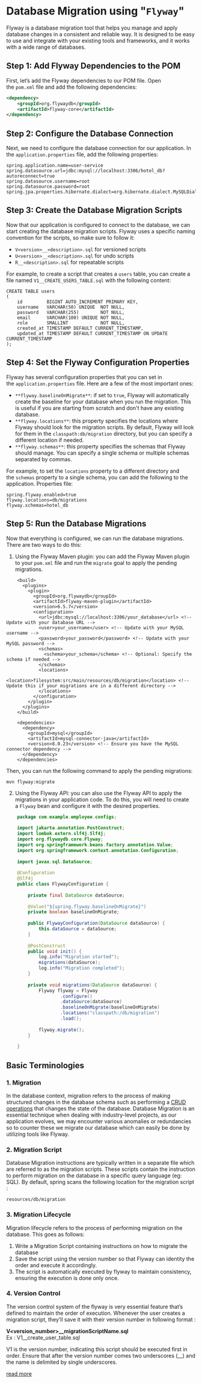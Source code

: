 # Database Migration using "`Flyway`"

Flyway is a database migration tool that helps you manage and apply database changes in a consistent and reliable way. It is designed to be easy to use and integrate with your existing tools and frameworks, and it works with a wide range of databases.

## Step 1: Add Flyway Dependencies to the POM

First, let’s add the Flyway dependencies to our POM file. Open the `pom.xml` file and add the following dependencies:

```xml
<dependency>  
    <groupId>org.flywaydb</groupId>  
    <artifactId>flyway-core</artifactId>  
</dependency>
```

## Step 2: Configure the Database Connection

Next, we need to configure the database connection for our application. In the `application.properties` file, add the following properties:

```properties
spring.application.name=user-service
spring.datasource.url=jdbc:mysql://localhost:3306/hotel_db?autoreconnect=true
spring.datasource.username=root
spring.datasource.password=root
spring.jpa.properties.hibernate.dialect=org.hibernate.dialect.MySQLDialect
```


## Step 3: Create the Database Migration Scripts

Now that our application is configured to connect to the database, we can start creating the database migration scripts. Flyway uses a specific naming convention for the scripts, so make sure to follow it:

- `V<version>__<description>.sql` for versioned scripts
- `U<version>__<description>.sql` for undo scripts
- `R__<description>.sql` for repeatable scripts

For example, to create a script that creates a `users` table, you can create a file named `V1__CREATE_USERS_TABLE.sql` with the following content:

```
CREATE TABLE users
(
    id         BIGINT AUTO_INCREMENT PRIMARY KEY,
    username   VARCHAR(50) UNIQUE  NOT NULL,
    password   VARCHAR(255)        NOT NULL,
    email      VARCHAR(100) UNIQUE NOT NULL,
    role       SMALLINT            NOT NULL,
    created_at TIMESTAMP DEFAULT CURRENT_TIMESTAMP,
    updated_at TIMESTAMP DEFAULT CURRENT_TIMESTAMP ON UPDATE CURRENT_TIMESTAMP
);
```


## Step 4: Set the Flyway Configuration Properties

Flyway has several configuration properties that you can set in the `application.properties` file. Here are a few of the most important ones:

- `**flyway.baselineOnMigrate**`: if set to `true`, Flyway will automatically create the baseline for your database when you run the migration. This is useful if you are starting from scratch and don't have any existing database.
- `**flyway.locations**`: this property specifies the locations where Flyway should look for the migration scripts. By default, Flyway will look for them in the `classpath:db/migration` directory, but you can specify a different location if needed.
- `**flyway.schemas**`: this property specifies the schemas that Flyway should manage. You can specify a single schema or multiple schemas separated by commas.

For example, to set the `locations` property to a different directory and the `schemas` property to a single schema, you can add the following to the application. Properties file:

```properties
spring.flyway.enabled=true
flyway.locations=db/migrations  
flyway.schemas=hotel_db
```


## Step 5: Run the Database Migrations

Now that everything is configured, we can run the database migrations. There are two ways to do this:

1. Using the Flyway Maven plugin: you can add the Flyway Maven plugin to your `pom.xml` file and run the `migrate` goal to apply the pending migrations.

```properties
	<build>
	  <plugins>
	    <plugin>
	      <groupId>org.flywaydb</groupId>
	      <artifactId>flyway-maven-plugin</artifactId>
	      <version>6.5.7</version>
	      <configuration>
	        <url>jdbc:mysql://localhost:3306/your_database</url> <!-- Update with your database URL -->
	        <user>your_username</user> <!-- Update with your MySQL username -->
	        <password>your_password</password> <!-- Update with your MySQL password -->
	        <schemas>
	          <schema>your_schema</schema> <!-- Optional: Specify the schema if needed -->
	        </schemas>
	        <locations>
	          <location>filesystem:src/main/resources/db/migration</location> <!-- Update this if your migrations are in a different directory -->
	        </locations>
	      </configuration>
	    </plugin>
	  </plugins>
	</build>
	
	<dependencies>
	  <dependency>
	    <groupId>mysql</groupId>
	    <artifactId>mysql-connector-java</artifactId>
	    <version>8.0.23</version> <!-- Ensure you have the MySQL connector dependency -->
	  </dependency>
	</dependencies>
```

Then, you can run the following command to apply the pending migrations:

`mvn flyway:migrate`

2. Using the Flyway API: you can also use the Flyway API to apply the migrations in your application code. To do this, you will need to create a `Flyway` bean and configure it with the desired properties.

```java
	package com.example.employee.configs;
	
	import jakarta.annotation.PostConstruct;
	import lombok.extern.slf4j.Slf4j;
	import org.flywaydb.core.Flyway;
	import org.springframework.beans.factory.annotation.Value;
	import org.springframework.context.annotation.Configuration;
	
	import javax.sql.DataSource;
	
	@Configuration
	@Slf4j
	public class FlywayConfiguration {
	
	    private final DataSource dataSource;
	
	    @Value("${spring.flyway.baselineOnMigrate}")
	    private boolean baselineOnMigrate;
	
	    public FlywayConfiguration(DataSource dataSource) {
	        this.dataSource = dataSource;
	    }
	
	    @PostConstruct
	    public void init() {
	        log.info("Migration started");
	        migrations(dataSource);
	        log.info("Migration completed");
	    }
	
	    private void migrations(DataSource dataSource) {
	        Flyway flyway = Flyway
	                .configure()
	                .dataSource(dataSource)
	                .baselineOnMigrate(baselineOnMigrate)
	                .locations("classpath:/db/migration")
	                .load();
	
	        flyway.migrate();
	    }
	
	}
```


## Basic Terminologies

### 1. Migration

In the database context, migration refers to the process of making structured changes in the database schema such as performing a [CRUD operations](https://www.geeksforgeeks.org/crud-operations-in-mysql/) that changes the state of the database. Database Migration is an essential technique when dealing with industry-level projects, as our application evolves, we may encounter various anomalies or redundancies so to counter these we migrate our database which can easily be done by utilizing tools like Flyway.

### 2. Migration Script

Database Migration instructions are typically written in a separate file which are referred to as the migration scripts. These scripts contain the instruction to perform migration on the database in a specific query language (eg: SQL). By default, spring scans the following location for the migration script :

`resources/db/migration`

### 3. Migration Lifecycle

Migration lifecycle refers to the process of performing migration on the database. This goes as follows:

1. Write a Migration Script containing instructions on how to migrate the database
2. Save the script using the version number so that Flyway can identity the order and execute it accordingly.
3. The script is automatically executed by flyway to maintain consistency, ensuring the execution is done only once.

### 4. Version Control

The version control system of the flyway is very essential feature that’s defined to maintain the order of execution. Whenever the user creates a migration script, they’ll save it with their version number in following format :

**V<version_number>__migrationScriptName.sql**  
Ex : V1__create_user_table.sql

V1 is the version number, indicating this script should be executed first in order. Ensure that after the version number comes two underscores (__) and the name is delimited by single underscores.

[read more](https://oril.co/blog/flyway-with-spring-boot-and-mysql/)

